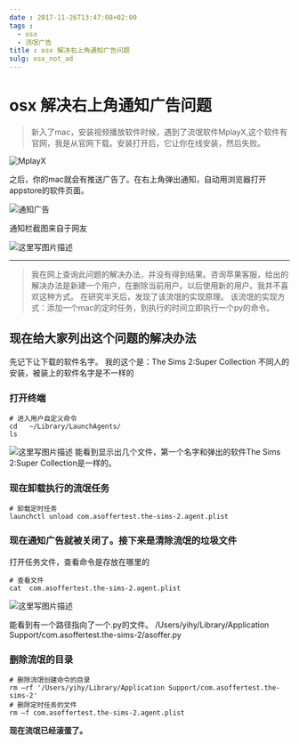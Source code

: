 ```yaml
---
date : 2017-11-26T13:47:08+02:00
tags : 
  - osx
  - 流氓广告
title : osx 解决右上角通知广告问题
sulg: osx_not_ad
---
```

# osx 解决右上角通知广告问题

> 新入了mac，安装视频播放软件时候，遇到了流氓软件MplayX,这个软件有官网，我是从官网下载。安装打开后，它让你在线安装，然后失败。

![MplayX](http://upload-images.jianshu.io/upload_images/2197548-d623c5376de7dcce?imageMogr2/auto-orient/strip%7CimageView2/2/w/1240)

之后，你的mac就会有推送广告了。在右上角弹出通知，自动用浏览器打开appstore的软件页面。

![通知广告](http://upload-images.jianshu.io/upload_images/2197548-128eed03ae85d4c9?imageMogr2/auto-orient/strip%7CimageView2/2/w/1240)

通知栏截图来自于网友

![这里写图片描述](http://upload-images.jianshu.io/upload_images/2197548-9a709c2abb798d07?imageMogr2/auto-orient/strip%7CimageView2/2/w/1240)


----------



> 我在网上查询此问题的解决办法，并没有得到结果。咨询苹果客服，给出的解决办法是新建一个用户，在删除当前用户。以后使用新的用户。我并不喜欢这种方式。
> 在研究半天后，发现了该流氓的实现原理。 该流氓的实现方式：添加一个mac的定时任务，到执行的时间立即执行一个py的命令。



## **现在给大家列出这个问题的解决办法**
先记下让下载的软件名字。
我的这个是：The Sims 2:Super Collection
不同人的安装，被装上的软件名字是不一样的

### **打开终端** 

``` shell
# 进入用户自定义命令
cd   ~/Library/LaunchAgents/
ls
```

![这里写图片描述](http://upload-images.jianshu.io/upload_images/2197548-6aa8b8eb26c583af?imageMogr2/auto-orient/strip%7CimageView2/2/w/1240)
能看到显示出几个文件，第一个名字和弹出的软件The Sims 2:Super Collection是一样的。
### **现在卸载执行的流氓任务**
``` shell
# 卸载定时任务
launchctl unload com.asoffertest.the-sims-2.agent.plist
```
### **现在通知广告就被关闭了。接下来是清除流氓的垃圾文件**
打开任务文件，查看命令是存放在哪里的

``` shell
# 查看文件
cat  com.asoffertest.the-sims-2.agent.plist
```

![这里写图片描述](http://upload-images.jianshu.io/upload_images/2197548-cf2c61d472d1ebea?imageMogr2/auto-orient/strip%7CimageView2/2/w/1240)

能看到有一个路径指向了一个.py的文件。
/Users/yihy/Library/Application Support/com.asoffertest.the-sims-2/asoffer.py

### **删除流氓的目录**
``` shell
# 删除流氓创建命令的目录
rm –rf '/Users/yihy/Library/Application Support/com.asoffertest.the-sims-2'
# 删除定时任务的文件
rm –f com.asoffertest.the-sims-2.agent.plist
```
**现在流氓已经滚蛋了。**
